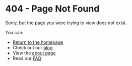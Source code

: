 # 404 - Page Not Found

Sorry, but the page you were trying to view does not exist.

You can:
- [Return to the homepage]({{baseUrl}}/)
- Check out our [blog]({{baseUrl}}/blog)
- View the [about page]({{baseUrl}}/about)
- Read our [FAQ]({{baseUrl}}/faq) 